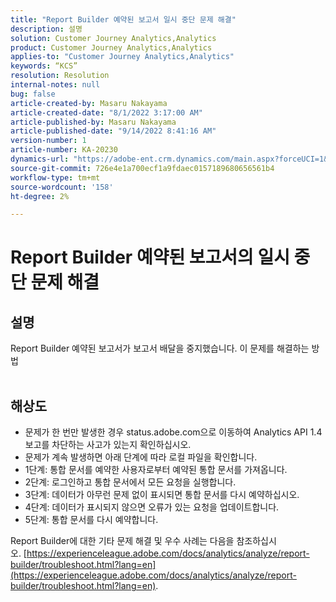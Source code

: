 ```yaml
---
title: "Report Builder 예약된 보고서 일시 중단 문제 해결"
description: 설명
solution: Customer Journey Analytics,Analytics
product: Customer Journey Analytics,Analytics
applies-to: "Customer Journey Analytics,Analytics"
keywords: “KCS”
resolution: Resolution
internal-notes: null
bug: false
article-created-by: Masaru Nakayama
article-created-date: "8/1/2022 3:17:00 AM"
article-published-by: Masaru Nakayama
article-published-date: "9/14/2022 8:41:16 AM"
version-number: 1
article-number: KA-20230
dynamics-url: "https://adobe-ent.crm.dynamics.com/main.aspx?forceUCI=1&pagetype=entityrecord&etn=knowledgearticle&id=bd999166-4811-ed11-b83d-00224808629f"
source-git-commit: 726e4e1a700ecf1a9fdaec0157189680656561b4
workflow-type: tm+mt
source-wordcount: '158'
ht-degree: 2%

---
```


# Report Builder 예약된 보고서의 일시 중단 문제 해결

## 설명

Report Builder 예약된 보고서가 보고서 배달을 중지했습니다. 이 문제를 해결하는 방법
<br> 

## 해상도


- 문제가 한 번만 발생한 경우 status.adobe.com으로 이동하여 Analytics API 1.4 보고를 차단하는 사고가 있는지 확인하십시오.
- 문제가 계속 발생하면 아래 단계에 따라 로컬 파일을 확인합니다.
- 1단계: 통합 문서를 예약한 사용자로부터 예약된 통합 문서를 가져옵니다.
- 2단계: 로그인하고 통합 문서에서 모든 요청을 실행합니다.
- 3단계: 데이터가 아무런 문제 없이 표시되면 통합 문서를 다시 예약하십시오.
- 4단계: 데이터가 표시되지 않으면 오류가 있는 요청을 업데이트합니다.
- 5단계: 통합 문서를 다시 예약합니다.


Report Builder에 대한 기타 문제 해결 및 우수 사례는 다음을 참조하십시오. [https://experienceleague.adobe.com/docs/analytics/analyze/report-builder/troubleshoot.html?lang=en](https://experienceleague.adobe.com/docs/analytics/analyze/report-builder/troubleshoot.html?lang=en).

